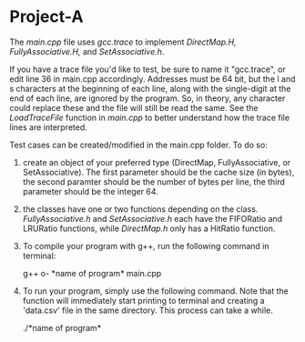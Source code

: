# Project-A
The *main.cpp* file uses *gcc.trace* to implement *DirectMap.H, FullyAssociative.H,* and *SetAssociative.h*.  

If you have a trace file you'd like to test, be sure to name it "gcc.trace", or edit line 36 in main.cpp accordingly. Addresses must be 64 bit, but the l and s characters at the beginning of each line, along with the single-digit at the end of each line, are ignored by the program.  So, in theory, any character could replace these and the file will still be read the same.  See the *LoadTraceFile* function in *main.cpp* to better understand how the trace file lines are interpreted.

Test cases can be created/modified in the main.cpp folder. To do so:

1) create an object of your preferred type (DirectMap, FullyAssociative, or SetAssociative).  The first parameter should be the cache size (in bytes), the second paramter should be the number of bytes per line, the third parameter should be the integer 64.

2) the classes have one or two functions depending on the class.  *FullyAssociative.h* and *SetAssociative.h* each have the FIFORatio and LRURatio functions, while *DirectMap.h* only has a HitRatio function.
3) To compile your program with g++, run the following command in terminal:

	  g++ o- \*name of program\* main.cpp

4) To run your program, simply use the following command. Note that the function will immediately start printing to terminal and creating a 'data.csv' file in the same directory. This process can take a while.
		
	  ./\*name of program\*

